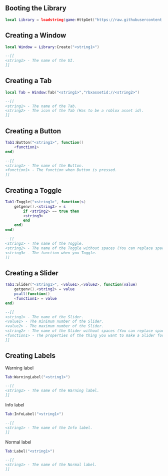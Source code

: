 ## Booting the Library
```lua
local Library = loadstring(game:HttpGet("https://raw.githubusercontent.com/ios-boop/Private/main/UI/src.lua"))()
```


## Creating a Window
```lua
local Window = Library:Create("<string1>")

--[[
<string1> - The name of the UI.
]]
```


## Creating a Tab
```lua
local Tab = Window:Tab("<string1>","rbxassetid://<string2>")

--[[
<string1> - The name of the Tab.
<string2> - The icon of the Tab (Has to be a roblox asset id).
]]
```


## Creating a Button
```lua
Tab1:Button("<string1>", function()
	<function1>
end)

--[[
<string1> - The name of the Button.
<function1> - The function when Button is pressed.
]]
```


## Creating a Toggle
```lua
Tab1:Toggle("<string1>", function(s)
	getgenv().<string2> = s
        if <string2> == true then
        <string3>
        end
    end)
end)

--[[
<string1> - The name of the Toggle.
<string2> - The name of the Toggle without spaces (You can replace spaces with _).
<string3> - The function when you Toggle.
]]
```


## Creating a Slider
```lua
Tab1:Slider("<string1>", <value1>,<value2>, function(value)
    getgenv().<string2> = value
    pcall(function()
    <function1> = value
end)

--[[
<string1> - The name of the Slider.
<value1> - The minimum number of the Slider.
<value2> - The maximum number of the Slider.
<string2> - The name of the Slider without spaces (You can replace spaces with _).
<function1> - The properties of the thing you want to make a Slider for.
]]
```


## Creating Labels

Warning label
```lua
Tab:WarningLabel("<string1>")

--[[
<string1> - The name of the Warning label.
]]
```


Info label
```lua
Tab:InfoLabel("<string1>")

--[[
<string1> - The name of the Info label.
]]
```


Normal label
```lua
Tab:Label("<string1>")

--[[
<string1> - The name of the Normal label.
]]
```







